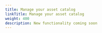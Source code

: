 ```yaml
---
title: Manage your asset catalog
linkTitle: Manage your asset catalog
weight: 400
description: New functionality coming soon
---
```

